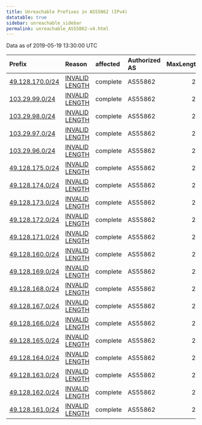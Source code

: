 ```yaml
---
title: Unreachable Prefixes in AS55862 (IPv4)
datatable: true
sidebar: unreachable_sidebar
permalink: unreachable_AS55862-v4.html
---
```


Data as of 2019-05-19 13:30:00 UTC


<div class="datatable-begin"></div>

| Prefix                                                   | Reason                                                                                                    | affected   | Authorized AS   |   MaxLength | Anchor                                       |   unreachable /24s |
|:---------------------------------------------------------|:----------------------------------------------------------------------------------------------------------|:-----------|:----------------|------------:|:---------------------------------------------|-------------------:|
| [49.128.170.0/24](https://stat.ripe.net/49.128.170.0/24) | [INVALID LENGTH](https://rpki-validator.ripe.net/announcement-preview?asn=AS55862&prefix=49.128.170.0/24) | complete   | AS55862         |          20 | [APNIC](unreachable_APNIC_RPKI_Root-v4.html) |                  1 |
| [103.29.99.0/24](https://stat.ripe.net/103.29.99.0/24)   | [INVALID LENGTH](https://rpki-validator.ripe.net/announcement-preview?asn=AS55862&prefix=103.29.99.0/24)  | complete   | AS55862         |          22 | [APNIC](unreachable_APNIC_RPKI_Root-v4.html) |                  1 |
| [103.29.98.0/24](https://stat.ripe.net/103.29.98.0/24)   | [INVALID LENGTH](https://rpki-validator.ripe.net/announcement-preview?asn=AS55862&prefix=103.29.98.0/24)  | complete   | AS55862         |          22 | [APNIC](unreachable_APNIC_RPKI_Root-v4.html) |                  1 |
| [103.29.97.0/24](https://stat.ripe.net/103.29.97.0/24)   | [INVALID LENGTH](https://rpki-validator.ripe.net/announcement-preview?asn=AS55862&prefix=103.29.97.0/24)  | complete   | AS55862         |          22 | [APNIC](unreachable_APNIC_RPKI_Root-v4.html) |                  1 |
| [103.29.96.0/24](https://stat.ripe.net/103.29.96.0/24)   | [INVALID LENGTH](https://rpki-validator.ripe.net/announcement-preview?asn=AS55862&prefix=103.29.96.0/24)  | complete   | AS55862         |          22 | [APNIC](unreachable_APNIC_RPKI_Root-v4.html) |                  1 |
| [49.128.175.0/24](https://stat.ripe.net/49.128.175.0/24) | [INVALID LENGTH](https://rpki-validator.ripe.net/announcement-preview?asn=AS55862&prefix=49.128.175.0/24) | complete   | AS55862         |          20 | [APNIC](unreachable_APNIC_RPKI_Root-v4.html) |                  1 |
| [49.128.174.0/24](https://stat.ripe.net/49.128.174.0/24) | [INVALID LENGTH](https://rpki-validator.ripe.net/announcement-preview?asn=AS55862&prefix=49.128.174.0/24) | complete   | AS55862         |          20 | [APNIC](unreachable_APNIC_RPKI_Root-v4.html) |                  1 |
| [49.128.173.0/24](https://stat.ripe.net/49.128.173.0/24) | [INVALID LENGTH](https://rpki-validator.ripe.net/announcement-preview?asn=AS55862&prefix=49.128.173.0/24) | complete   | AS55862         |          20 | [APNIC](unreachable_APNIC_RPKI_Root-v4.html) |                  1 |
| [49.128.172.0/24](https://stat.ripe.net/49.128.172.0/24) | [INVALID LENGTH](https://rpki-validator.ripe.net/announcement-preview?asn=AS55862&prefix=49.128.172.0/24) | complete   | AS55862         |          20 | [APNIC](unreachable_APNIC_RPKI_Root-v4.html) |                  1 |
| [49.128.171.0/24](https://stat.ripe.net/49.128.171.0/24) | [INVALID LENGTH](https://rpki-validator.ripe.net/announcement-preview?asn=AS55862&prefix=49.128.171.0/24) | complete   | AS55862         |          20 | [APNIC](unreachable_APNIC_RPKI_Root-v4.html) |                  1 |
| [49.128.160.0/24](https://stat.ripe.net/49.128.160.0/24) | [INVALID LENGTH](https://rpki-validator.ripe.net/announcement-preview?asn=AS55862&prefix=49.128.160.0/24) | complete   | AS55862         |          20 | [APNIC](unreachable_APNIC_RPKI_Root-v4.html) |                  1 |
| [49.128.169.0/24](https://stat.ripe.net/49.128.169.0/24) | [INVALID LENGTH](https://rpki-validator.ripe.net/announcement-preview?asn=AS55862&prefix=49.128.169.0/24) | complete   | AS55862         |          20 | [APNIC](unreachable_APNIC_RPKI_Root-v4.html) |                  1 |
| [49.128.168.0/24](https://stat.ripe.net/49.128.168.0/24) | [INVALID LENGTH](https://rpki-validator.ripe.net/announcement-preview?asn=AS55862&prefix=49.128.168.0/24) | complete   | AS55862         |          20 | [APNIC](unreachable_APNIC_RPKI_Root-v4.html) |                  1 |
| [49.128.167.0/24](https://stat.ripe.net/49.128.167.0/24) | [INVALID LENGTH](https://rpki-validator.ripe.net/announcement-preview?asn=AS55862&prefix=49.128.167.0/24) | complete   | AS55862         |          20 | [APNIC](unreachable_APNIC_RPKI_Root-v4.html) |                  1 |
| [49.128.166.0/24](https://stat.ripe.net/49.128.166.0/24) | [INVALID LENGTH](https://rpki-validator.ripe.net/announcement-preview?asn=AS55862&prefix=49.128.166.0/24) | complete   | AS55862         |          20 | [APNIC](unreachable_APNIC_RPKI_Root-v4.html) |                  1 |
| [49.128.165.0/24](https://stat.ripe.net/49.128.165.0/24) | [INVALID LENGTH](https://rpki-validator.ripe.net/announcement-preview?asn=AS55862&prefix=49.128.165.0/24) | complete   | AS55862         |          20 | [APNIC](unreachable_APNIC_RPKI_Root-v4.html) |                  1 |
| [49.128.164.0/24](https://stat.ripe.net/49.128.164.0/24) | [INVALID LENGTH](https://rpki-validator.ripe.net/announcement-preview?asn=AS55862&prefix=49.128.164.0/24) | complete   | AS55862         |          20 | [APNIC](unreachable_APNIC_RPKI_Root-v4.html) |                  1 |
| [49.128.163.0/24](https://stat.ripe.net/49.128.163.0/24) | [INVALID LENGTH](https://rpki-validator.ripe.net/announcement-preview?asn=AS55862&prefix=49.128.163.0/24) | complete   | AS55862         |          20 | [APNIC](unreachable_APNIC_RPKI_Root-v4.html) |                  1 |
| [49.128.162.0/24](https://stat.ripe.net/49.128.162.0/24) | [INVALID LENGTH](https://rpki-validator.ripe.net/announcement-preview?asn=AS55862&prefix=49.128.162.0/24) | complete   | AS55862         |          20 | [APNIC](unreachable_APNIC_RPKI_Root-v4.html) |                  1 |
| [49.128.161.0/24](https://stat.ripe.net/49.128.161.0/24) | [INVALID LENGTH](https://rpki-validator.ripe.net/announcement-preview?asn=AS55862&prefix=49.128.161.0/24) | complete   | AS55862         |          20 | [APNIC](unreachable_APNIC_RPKI_Root-v4.html) |                  1 |

<div class="datatable-end"></div>